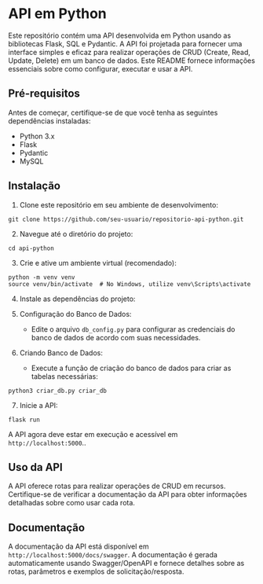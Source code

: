 # API em Python

Este repositório contém uma API desenvolvida em Python usando as bibliotecas Flask, SQL e Pydantic. A API foi projetada para fornecer uma interface simples e eficaz para realizar operações de CRUD (Create, Read, Update, Delete) em um banco de dados. Este README fornece informações essenciais sobre como configurar, executar e usar a API.

## Pré-requisitos

Antes de começar, certifique-se de que você tenha as seguintes dependências instaladas:

- Python 3.x
- Flask
- Pydantic
- MySQL

## Instalação

1. Clone este repositório em seu ambiente de desenvolvimento:

```
git clone https://github.com/seu-usuario/repositorio-api-python.git
```

2. Navegue até o diretório do projeto:

```
cd api-python
```

3. Crie e ative um ambiente virtual (recomendado):

```
python -m venv venv
source venv/bin/activate  # No Windows, utilize venv\Scripts\activate
```

4. Instale as dependências do projeto:


5. Configuração do Banco de Dados:

    - Edite o arquivo `db_config.py` para configurar as credenciais do banco de dados de acordo com suas necessidades.

6. Criando Banco de Dados:

    - Execute a função de criação do banco de dados para criar as tabelas necessárias:

```
python3 criar_db.py criar_db
```

7. Inicie a API:

```
flask run
```

A API agora deve estar em execução e acessível em `http://localhost:5000`..

## Uso da API

A API oferece rotas para realizar operações de CRUD em recursos. Certifique-se de verificar a documentação da API para obter informações detalhadas sobre como usar cada rota.

## Documentação

A documentação da API está disponível em `http://localhost:5000/docs/swagger`. A documentação é gerada automaticamente usando Swagger/OpenAPI e fornece detalhes sobre as rotas, parâmetros e exemplos de solicitação/resposta.
